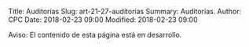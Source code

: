 Title: Auditorías
Slug: art-21-27-auditorias
Summary: Auditorías.
Author: CPC
Date: 2018-02-23 09:00
Modified: 2018-02-23 09:00


<div class="alert alert-info" role="alert">Aviso: El contenido de esta página está en desarrollo.</div>
